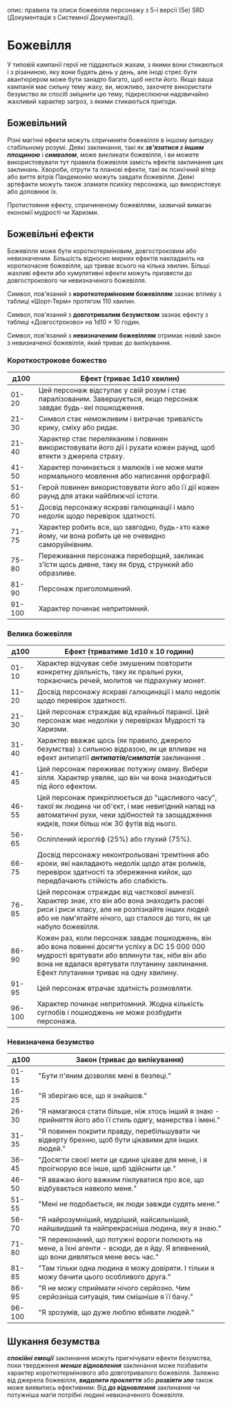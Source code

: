 опис: правила та описи божевілля персонажу з 5-ї версії (5e) SRD (Документація з Системної Документації).

# Божевілля
У типовій кампанії герої не піддаються жахам, з якими вони стикаються і з різаниною, яку вони будять день у день, але іноді стрес бути авантюрером може бути занадто багато, щоб нести його. Якщо ваша кампанія має сильну тему жаху, ви, можливо, захочете використати безумство як спосіб зміцнити цю тему, підкреслюючи надзвичайно жахливий характер загроз, з якими стикаються пригоди.

## Божевільний
Різні магічні ефекти можуть спричинити божевілля в іншому випадку стабільному розумі. Деякі заклинання, такі як **_зв'язатися з іншим площиною_** і **_символом_**, може викликати божевілля, і ви можете використовувати тут правила божевілля замість ефектів заклинання цих заклинань. Хвороби, отрути та планові ефекти, такі як психічний вітер або виття вітрів Пандемонію можуть завдати божевілля. Деякі артефакти можуть також зламати психіку персонажа, що використовує або доповнює їх.

Протистояння ефекту, спричиненому божевіллям, зазвичай вимагає економії мудрості чи Харизми.

## Божевільні ефекти
Божевілля може бути короткотерміновим, довгостроковим або невизначеним. Більшість відносно мирних ефектів накладають на короткочасне божевілля, що триває всього на кілька хвилин. Більші жахливі ефекти або кумулятивні ефекти можуть призвести до довгострокового чи невизначеного божевілля.

Символ, пов'язаний з **короткотерміновим божевіллям** зазнає впливу з таблиці «Шорт-Терм» протягом 110 хвилин.

Символ, пов'язаний з **довготривалим безумством** зазнає ефекту з таблиці «Довгостроково» на 1d10 × 10 годин.

Символ, пов'язаний з **невизначеним божевіллям** отримає новий закон з невизначеної божевілля, який триває до вилікування.

### Короткострокове божество

| д100   | Ефект (триває 1d10 хвилин)                                                                                         |
| ------ | ------------------------------------------------------------------------------------------------------------------ |
| 01-20  | Цей персонаж відступає у свій розум і стає паралізованим. Завершується, якщо персонаж завдає будь-які пошкодження. |
| 21-30  | Символ стає неможливим і витрачає тривалість крику, сміху або ридає.                                               |
| 21-40  | Характер стає переляканим і повинен використовувати його дії і рухати кожен раунд, щоб втекти з джерела страху.    |
| 41-50  | Характер починається з малюків і не може мати нормального мовлення або написання орфографії.                       |
| 51-60  | Герой повинен використовувати його або її дії кожен раунд для атаки найближчої істоти.                             |
| 51-70  | Досвід персонажу яскраві галюцинації і мало недолік щодо перевірок здатності.                                      |
| 71-75  | Характер робить все, що завгодно, будь-хто каже йому, чи вона робить це не очевидно саморуйнівним.                 |
| 75-80  | Переживання персонажа переборщий, закликає з'їсти щось дивне, таку як бруд, стрункий або образливе.                |
| 81-90  | Персонаж приголомшений.                                                                                            |
| 91-100 | Характер починає непритомний.                                                                                      |

### Велика божевілля

| д100   | Ефект (триватиме 1d10 х 10 години)                                                                                                                                                                                                        |
| ------ | ----------------------------------------------------------------------------------------------------------------------------------------------------------------------------------------------------------------------------------------- |
| 01-10  | Характер відчуває себе змушеним повторити конкретну діяльність, таку як пральні руки, торкаючись речей, молитов чи підрахунку монет.                                                                                                      |
| 11-20  | Досвід персонажу яскраві галюцинації і мало недолік щодо перевірок здатності.                                                                                                                                                             |
| 21-30  | Цей персонаж страждає від крайньої параної. Цей персонаж має недоліки у перевірках Мудрості та Харизми.                                                                                                                                   |
| 31-40  | Характер вважає щось (як правило, джерело безумства) з сильною відразою, як це впливає на ефект антипатії **_антипатія/симпатія_** заклинання .                                                                                           |
| 41-45  | Цей персонаж переживає потужну оману. Вибери зілля. Характер уявляє, що він чи вона знаходиться під його ефектом.                                                                                                                         |
| 46-55  | Цей персонаж прикріплюється до "щасливого часу", такої як людина чи об'єкт, і має невигідний напад на автоматичні рухи, чеки здібностей та заощадження кидків, поки більш ніж 30 футів від нього.                                         |
| 56-65  | Осліплений ієрогліф (25%) або глухий (75%).                                                                                                                                                                                               |
| 66-75  | Досвід персонажу неконтрольовані тремтіння або кроки, які накладають недолік щодо атак роликів, перевірок здатності та збереження кийок, що передбачають стійкість або слабкість.                                                         |
| 76-85  | Цей персонаж страждає від часткової амнезії. Характер знає, хто він або вона знаходить расові риси і риси класу, але не розпізнайте інших людей або не пам'ятайте нічого, що сталося до того, як це набуло божевілля.                     |
| 86-90  | Кожен раз, коли персонаж завдає пошкоджень, він або вона повинні досягти успіху в DC 15 000 000 мудрості врятувати або вплинути так, ніби він або вона не вдалася врятувати плутанину заклинання. Ефект плутанини триває на одну хвилину. |
| 91-95  | Цей персонаж втрачає здатність розмовляти.                                                                                                                                                                                                |
| 96-100 | Характер починає непритомний. Жодна кількість суглобів і пошкоджень не може розбудити персонажа.                                                                                                                                          |

### Невизначена безумство
| д100   | Закон (триває до вилікування)                                                                                                      |
| ------ | ---------------------------------------------------------------------------------------------------------------------------------- |
| 01-15  | "Бути п'яним дозволяє мені в безпеці."                                                                                             |
| 16-25  | "Я зберігаю все, що я знайшов."                                                                                                    |
| 26-30  | "Я намагаюся стати більше, ніж хтось інший я знаю - прийняття його або її стиль одягу, манерства і імені."                         |
| 31-35  | "Я повинен покрити правду, перебільшувати чи відверту брехню, щоб бути цікавими для інших людей."                                  |
| 36-45  | "Досягти своєї мети це єдине цікаве для мене, і я проігнорую все інше, щоб здійснити це."                                          |
| 46-50  | "Я вважаю його важким піклуватися про все, що відбувається навколо мене."                                                          |
| 51-55  | "Мені не подобається, як люди завжди судять мене."                                                                                 |
| 56-70  | "Я найрозумніший, мудріший, найсильніший, найшвидший та найпрекрасніша людина, яку я знаю."                                        |
| 71-80  | "Я переконаний, що потужні вороги полюють на мене, а їхні агенти - всюди, де я йду. Я впевнений, що вони дивляться мене весь час." |
| 81-85  | "Там тільки одна людина я можу довіряти. І тільки я можу бачити цього особливого друга."                                           |
| 86-95  | "Я не можу сприймати нічого серйозно. Чим серйозніша ситуація, тим смішніше я її бачу."                                            |
| 96-100 | "Я зрозумів, що дуже люблю вбивати людей."                                                                                         |

## Шукання безумства
**_спокійні емоції_** заклинання можуть пригнічувати ефекти безумства, поки твердження **_менше відновлення_** заклинання може позбавити характер короткотермінового або довготривалого божевілля. Залежно від джерела божевілля, **_видалити прокляття_** або **_розвіяти зло_** також може виявитись ефективним. Від **_до відновлення_** заклинання чи потужніша магія потрібні людині невизначеного божевілля.
